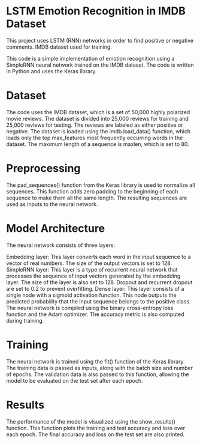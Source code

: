 # LSTM Emotion Recognition in IMDB Dataset
This project uses LSTM (RNN) networks in order to find positive or negative comments. IMDB dataset used for training.

This code is a simple implementation of emotion recognition using a SimpleRNN neural network trained on the IMDB dataset. The code is written in Python and uses the Keras library.

# Dataset
The code uses the IMDB dataset, which is a set of 50,000 highly polarized movie reviews. The dataset is divided into 25,000 reviews for training and 25,000 reviews for testing. The reviews are labeled as either positive or negative. The dataset is loaded using the imdb.load_data() function, which loads only the top max_features most frequently occurring words in the dataset. The maximum length of a sequence is maxlen, which is set to 80.

# Preprocessing
The pad_sequences() function from the Keras library is used to normalize all sequences. This function adds zero padding to the beginning of each sequence to make them all the same length. The resulting sequences are used as inputs to the neural network.

# Model Architecture
The neural network consists of three layers:

Embedding layer: This layer converts each word in the input sequence to a vector of real numbers. The size of the output vectors is set to 128.
SimpleRNN layer: This layer is a type of recurrent neural network that processes the sequence of input vectors generated by the embedding layer. The size of the layer is also set to 128. Dropout and recurrent dropout are set to 0.2 to prevent overfitting.
Dense layer: This layer consists of a single node with a sigmoid activation function. This node outputs the predicted probability that the input sequence belongs to the positive class.
The neural network is compiled using the binary cross-entropy loss function and the Adam optimizer. The accuracy metric is also computed during training.

# Training
The neural network is trained using the fit() function of the Keras library. The training data is passed as inputs, along with the batch size and number of epochs. The validation data is also passed to this function, allowing the model to be evaluated on the test set after each epoch.

# Results
The performance of the model is visualized using the show_results() function. This function plots the training and test accuracy and loss over each epoch. The final accuracy and loss on the test set are also printed.
